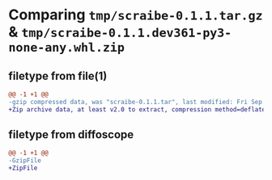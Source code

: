 # Comparing `tmp/scraibe-0.1.1.tar.gz` & `tmp/scraibe-0.1.1.dev361-py3-none-any.whl.zip`

## filetype from file(1)

```diff
@@ -1 +1 @@
-gzip compressed data, was "scraibe-0.1.1.tar", last modified: Fri Sep 22 18:37:10 2023, max compression
+Zip archive data, at least v2.0 to extract, compression method=deflate
```

## filetype from diffoscope

```diff
@@ -1 +1 @@
-GzipFile
+ZipFile
```

